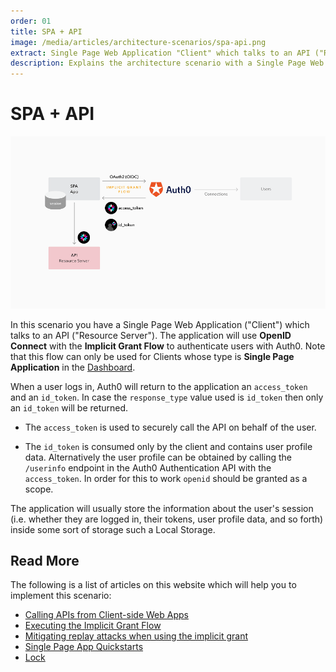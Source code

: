 ```yaml
---
order: 01
title: SPA + API
image: /media/articles/architecture-scenarios/spa-api.png
extract: Single Page Web Application "Client" which talks to an API ("Resource Server"). The application will use OpenID Connect with the Implicit Grant Flow to authenticate users with Auth0.
description: Explains the architecture scenario with a Single Page Web Application to an API using OpenID Connect with the Implicit Grant Flow to authenticate users with Auth0.
---
```


# SPA + API

![SPA + API Flow](/media/articles/architecture-scenarios/spa-api.png)

In this scenario you have a Single Page Web Application ("Client") which talks to an API ("Resource Server"). The application will use **OpenID Connect** with the **Implicit Grant Flow** to authenticate users with Auth0. Note that this flow can only be used for Clients whose type is **Single Page Application** in the [Dashboard](${manage_url}).

When a user logs in, Auth0 will return to the application an `access_token` and an `id_token`. In case the `response_type` value used is `id_token` then only an `id_token` will be returned.

- The `access_token` is used to securely call the API on behalf of the user.

- The `id_token` is consumed only by the client and contains user profile data. Alternatively the user profile can be obtained by calling the `/userinfo` endpoint in the Auth0 Authentication API with the `access_token`. In order for this to work `openid` should be granted as a scope.

The application will usually store the information about the user's session (i.e. whether they are logged in, their tokens, user profile data, and so forth) inside some sort of storage such a Local Storage.

## Read More

The following is a list of articles on this website which will help you to implement this scenario:

* [Calling APIs from Client-side Web Apps](/api-auth/grant/implicit)
* [Executing the Implicit Grant Flow](/api-auth/tutorials/implicit-grant)
* [Mitigating replay attacks when using the implicit grant](/api-auth/tutorials/nonce)
* [Single Page App Quickstarts](/quickstart/spa/)
* [Lock](/libraries/lock)
